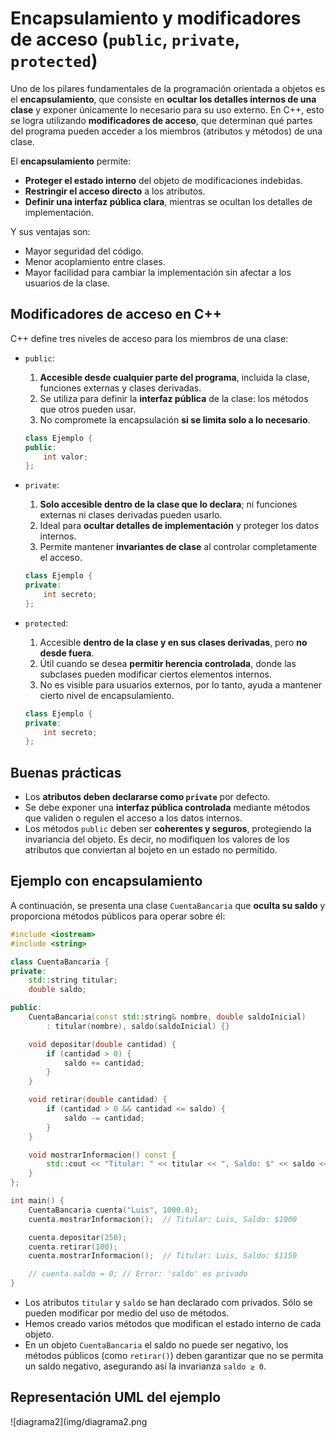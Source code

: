 # Encapsulamiento y modificadores de acceso (`public`, `private`, `protected`)

Uno de los pilares fundamentales de la programación orientada a objetos es el **encapsulamiento**, que consiste en **ocultar los detalles internos de una clase** y exponer únicamente lo necesario para su uso externo.
En C++, esto se logra utilizando **modificadores de acceso**, que determinan qué partes del programa pueden acceder a los miembros (atributos y métodos) de una clase.

El **encapsulamiento** permite:

* **Proteger el estado interno** del objeto de modificaciones indebidas.
* **Restringir el acceso directo** a los atributos.
* **Definir una interfaz pública clara**, mientras se ocultan los detalles de implementación.

Y sus ventajas son:

* Mayor seguridad del código.
* Menor acoplamiento entre clases.
* Mayor facilidad para cambiar la implementación sin afectar a los usuarios de la clase.

## Modificadores de acceso en C++

C++ define tres niveles de acceso para los miembros de una clase:


* `public`:
    1. **Accesible desde cualquier parte del programa**, incluida la clase, funciones externas y clases derivadas.
    2. Se utiliza para definir la **interfaz pública** de la clase: los métodos que otros pueden usar.
    3. No compromete la encapsulación **si se limita solo a lo necesario**.

    ```cpp
    class Ejemplo {
    public:
        int valor;
    };
    ```

* `private`:
    1. **Solo accesible dentro de la clase que lo declara**; ni funciones externas ni clases derivadas pueden usarlo.
    2. Ideal para **ocultar detalles de implementación** y proteger los datos internos.
    3. Permite mantener **invariantes de clase** al controlar completamente el acceso.

    ```cpp
    class Ejemplo {
    private:
        int secreto;
    };
    ```

* `protected`:
    1. Accesible **dentro de la clase y en sus clases derivadas**, pero **no desde fuera**.
    2. Útil cuando se desea **permitir herencia controlada**, donde las subclases pueden modificar ciertos elementos internos.
    3. No es visible para usuarios externos, por lo tanto, ayuda a mantener cierto nivel de encapsulamiento.

    ```cpp
    class Ejemplo {
    private:
        int secreto;
    };
    ```
## Buenas prácticas

* Los **atributos deben declararse como `private`** por defecto.
* Se debe exponer una **interfaz pública controlada** mediante métodos que validen o regulen el acceso a los datos internos.
* Los métodos `public` deben ser **coherentes y seguros**, protegiendo la invariancia del objeto. Es decir, no modifiquen los valores de los atributos que conviertan al bojeto en un estado no permitido.


## Ejemplo con encapsulamiento

A continuación, se presenta una clase `CuentaBancaria` que **oculta su saldo** y proporciona métodos públicos para operar sobre él:

```cpp
#include <iostream>
#include <string>

class CuentaBancaria {
private:
    std::string titular;
    double saldo;

public:
    CuentaBancaria(const std::string& nombre, double saldoInicial)
        : titular(nombre), saldo(saldoInicial) {}

    void depositar(double cantidad) {
        if (cantidad > 0) {
            saldo += cantidad;
        }
    }

    void retirar(double cantidad) {
        if (cantidad > 0 && cantidad <= saldo) {
            saldo -= cantidad;
        }
    }

    void mostrarInformacion() const {
        std::cout << "Titular: " << titular << ", Saldo: $" << saldo << "\n";
    }
};

int main() {
    CuentaBancaria cuenta("Luis", 1000.0);
    cuenta.mostrarInformacion();  // Titular: Luis, Saldo: $1000

    cuenta.depositar(250);
    cuenta.retirar(100);
    cuenta.mostrarInformacion();  // Titular: Luis, Saldo: $1150

    // cuenta.saldo = 0; // Error: 'saldo' es privado
}
```

* Los atributos `titular` y `saldo` se han declarado com privados. Sólo se pueden modificar por medio del uso de métodos.
* Hemos creado varios métodos que modifican el estado interno de cada objeto.
* En un objeto `CuentaBancaria` el saldo no puede ser negativo, los métodos públicos (como `retirar()`) deben garantizar que no se permita un saldo negativo, asegurando así la invarianza `saldo ≥ 0`.


## Representación UML del ejemplo

![diagrama2](img/diagrama2.png


